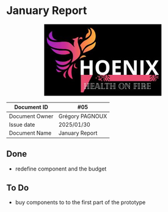 # January Report

<center>
<img src="../../img/Logo.png"
alt="logo"/>
</center>

| Document ID | #05 |
| - | - |
| Document Owner | Grégory PAGNOUX |
| Issue date | 2025/01/30 |
| Document Name | January Report |

## Done

- redefine component and the budget

## To Do

- buy components to to the first part of the prototype
